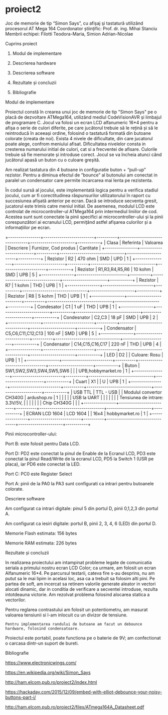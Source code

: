# proiect2
Joc de memorie de tip “Simon Says”, cu afișaj şi tastatură utilizând procesorul AT Mega 164
Coordonator științific: Prof. dr. ing. Mihai Stanciu 
Membrii echipei: Filotti Teodora-Maria, Simion Adrian-Nicolae


Cuprins proiect

1.   Modul de implementare

2.   Descrierea hardware

3.   Descrierea software

4.   Rezultate și concluzii

5.   Bibliografie

Modul de implementare

 

  Proiectul constă în crearea unui joc de memorie de tip "Simon Says" pe o placă de dezvoltare ATMega164, utilizând mediul CodeVisionAVR și limbajul de
programare C. Jocul va folosi un ecran LCD alfanumeric 16*4 pentru a afișa o serie de culori diferite, pe care jucătorul trebuie să le rețină 
și să le reintroducă în aceeași ordine, folosind o tastatură formată din butoane colorate (creata de noi). Exista 4 nivele de dificultate,
din care jucatorul poate alege, confrom meniului afisat. Dificultatea nivelelor consta in cresterea numarului initial de culori, cat si a frecventei 
de afisare. Culorile trebuie să fie memorate și introduse corect. Jocul se va încheia atunci când jucătorul apasă un buton cu o culoare greșită.

Am realizat tastatura din 4 butoane in configuratie buton + “pull-up” rezistor. Pentru a diminua efectul de “bounce” al butonului am conectat in paralel
un condensator care permite incarcarea mai lenta pe rezistenta.

În codul sursă al jocului, este implementată logica pentru a verifica stadiul jocului, cum ar fi corectitudinea răspunsurilor utilizatorului în raport
cu succesiunea afișată anterior pe ecran. Dacă se introduce secventa gresit, jucatorul este trimis catre meniul initial. De asemenea, modulul LCD este
controlat de microcontroller-ul ATMega164 prin intermediul liniilor de cod. Acestea sunt sunt conectate la pinii specifici ai microcontroller-ului și la pinii
corespunzători ai ecranului LCD, permițând astfel afișarea culorilor și a informațiilor pe ecran.


+----------------+-------------------------+----------+--------------------------------+----------------------+-----------+
| Clasa          | Referinta               | Valoarea | Descriere                      | Furnizor, Cod produs | Cantitate |
+----------------+-------------------------+----------+--------------------------------+----------------------+-----------+
| Rezistor       | R2                      | 470 ohm  | SMD                            | UPD                  | 1         |
+----------------+-------------------------+----------+--------------------------------+----------------------+-----------+
| Rezistor       | R1,R3,R4,R5,R6          | 10 kohm  | SMD                            | UPB                  | 5         |
+----------------+-------------------------+----------+--------------------------------+----------------------+-----------+
| Rezistor       | R7                      | 1 kohm   | THD                            | UPB                  | 1         |
+----------------+-------------------------+----------+--------------------------------+----------------------+-----------+
| Rezistor       | R8                      | 5 kohm   | THD                            | UPB                  | 1         |
+----------------+-------------------------+----------+--------------------------------+----------------------+-----------+
| Condesator     | C1                      | 1 uF     | THD                            | UPB                  | 1         |
+----------------+-------------------------+----------+--------------------------------+----------------------+-----------+
| Condesnator    | C2,C3                   | 18 pF    | SMD                            | UPB                  | 2         |
+----------------+-------------------------+----------+--------------------------------+----------------------+-----------+
| Condensator    | C5,C6,C11,C12,C13       | 100 nF   | SMD                            | UPB                  | 5         |
+----------------+-------------------------+----------+--------------------------------+----------------------+-----------+
| Condensator    | C14,C15,C16,C17         | 220 nF   | THD                            | UPB                  | 4         |
+----------------+-------------------------+----------+--------------------------------+----------------------+-----------+
| LED            | D2                      |          | Culoare: Rosu                  | UPB                  | 1         |
+----------------+-------------------------+----------+--------------------------------+----------------------+-----------+
| Buton          | SW1,SW2,SW3,SW4,SW5,SW6 |          |                                | UPB,hobbymarket.ro   | 1         |
+----------------+-------------------------+----------+--------------------------------+----------------------+-----------+
| Cuart          | X1                      |          | U                              | UPB                  | 1         |
+----------------+-------------------------+----------+--------------------------------+----------------------+-----------+
| USB TTL        | TTL - USB               |          | Modulul convertor CH340G       | ardushop.ro          | 1         |
|                |                         |          | USB la UART                    |                      |           |
|                |                         |          | Tensiunea de intrare: 3.3V/5V, |                      |           |
|                |                         |          | Chip CH340G                    |                      |           |
+----------------+-------------------------+----------+--------------------------------+----------------------+-----------+
| ECRAN LCD 1604 | LCD 1604                |          | 16x4                           | hobbymarket.ro       | 1         |
+----------------+-------------------------+----------+--------------------------------+----------------------+-----------+


Pinii microcontroller-ului:

Port B: este folosit pentru Data LCD.

Port D: PD2 este conectat la pinul de Enable de la Ecranul LCD, PD3 este conectat la pinul Read/Write de la ecranul LCD, PD5 la Switch 1 (USR pe placa),
iar PD6 este conectat la LED.

Port C: PC0 este Register Select

Port A: pinii de la PA0 la PA3 sunt configurati ca intrari pentru butoanele colorate.


Descriere software


Am configurat ca intrari digitale: pinul 5 din portul D, pinii 0,1,2,3 din portul A.

Am configurat ca iesiri digitale: portul B, pinii 2, 3, 4, 6 (LED) din portul D.

Memorie Flash estimata: 156 bytes

Memorie RAM estimata: 226 bytes


Rezultate și concluzii

  In realizarea proiectului am intampinat probleme legate de comunicatia seriala a primului nostru ecran LCD Color; ca urmare, am folosit
un ecran Alfanumeric 16*4. Pe parcursul testarii, cateva fire s-au desprins, nu am putut sa le mai lipim in acelasi loc, asa ca a trebuit
sa folosim alti pini. Pe partea de soft, am incercat sa retinem valorile generate aleator in vectori alocati dinamic,
dar in conditia de verificare a secventei introduse, rezulta intotdeauna victorie. Am rezolvat problema folosind alocarea statica a vectorilor.


  Pentru reglarea contrastului am folosit un potentiometru, am masurat valoarea tensiunii si l-am inlocuit cu un divizor de tensiune.
  
    Pentru implementarea randului de butoane am facut un debounce hardware, folosind condensatoare.

Proiectul este portabil, poate functiona pe o baterie de 9V; am confectionat o carcasa dintr-un suport de bureti.

 
Bibliografie

  https://www.electronicwings.com/

  https://en.wikipedia.org/wiki/Simon_Says

  http://ham.elcom.pub.ro/proiect2/index.html

  https://hackaday.com/2015/12/09/embed-with-elliot-debounce-your-noisy-buttons-part-i/

  http://ham.elcom.pub.ro/proiect2/files/ATmega164A_Datasheet.pdf

 
